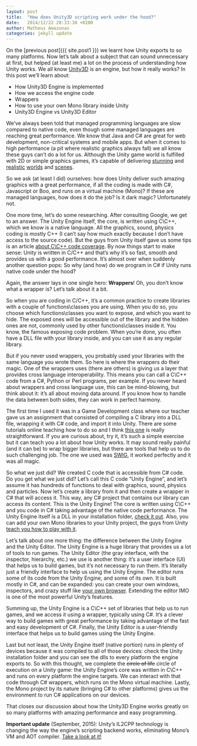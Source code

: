 ```yaml
---
layout: post
title:  "How does Unity3D scripting work under the hood?"
date:   2014/12/22 20:33:38 +0200
author: Matheus Amazonas
categories: jekyll update
---
```

On the [previous post]({{ site.post1 }}) we learnt how Unity exports to so many platforms. Now let’s talk about a subject that can sound unnecessary at first, but helped (at least me) a lot on the process of understanding how Unity works. We all know [Unity3D](http://unity3d.com/) is an engine, but how it really works? In this post we’ll learn about:

- How Unity3D Engine is implemented
- How we access the engine code
- Wrappers
- How to use your own Mono library inside Unity
- Unity3D Engine vs Unity3D Editor

We’ve always been told that managed programming languages are slow compared to native code, even though some managed languages are reaching great performance. We know that Java and C# are great for web development, non-critical systems and mobile apps. But when it comes to high performance (a pit where realistic graphics always fall) we all know these guys can’t do a lot for us. Although the Unity game world is fulfilled with 2D or simple graphics games, it’s capable of delivering [stunning](http://www.youtube.com/watch?v=qbP7Z4btVvc) and [realistic](http://forum.unity3d.com/threads/9842-First-Unity-Game-screen-shots-(New-Level)) [worlds](http://thegolfclubgame.com/) and [scenes](http://www.navalaction.com/).

So we ask (at least I did) ourselves: how does Unity deliver such amazing graphics with a great performance, if all the coding is made with C#, Javascript or Boo, and runs on a virtual machine (Mono)? If these are managed languages, how does it do the job? Is it dark magic? Unfortunately not.

One more time, let’s do some researching. After consulting Google, we get to an answer. The Unity Engine itself, the core, is written using C\C++, which we know is a native language. All the graphics, sound, physics coding is mostly C++ (I can’t say how much exactly because I don’t have access to the source code). But the guys from Unity itself gave us some tips is an article [about C\C++ code coverage](http://blogs.unity3d.com/2014/02/27/how-do-we-use-code-coverage-for-unity/). By now things start to make sense: Unity is written in C/C++ and that’s why it’s so fast, smooth and provides us with a good performance. It’s almost over when suddenly another question pops: So why (and how) do we program in C# if Unity runs native code under the hood?

Again, the answer lays in one single hero: **Wrappers**! Oh, you don’t know what a wrapper is? Let’s talk about it a bit.

So when you are coding in C/C++, it’s a common practice to create libraries with a couple of functions\classes you are using. When you do so, you choose which functions\classes you want to expose, and which you want to hide. The exposed ones will be accessible out of the library and the hidden ones are not, commonly used by other functions\classes inside it. You know, the famous exposing code problem. When you’re done, you often have a DLL file with your library inside, and you can use it as any regular library.

But if you never used wrappers, you probably used your libraries with the same language you wrote them. So here is where the wrappers do their magic. One of the wrappers uses (there are others) is giving us a layer that provides cross language interoperability. This means you can call a C\C++ code from a C#, Python or Perl programs, per example. If you never heard about wrappers and cross language use, this can be mind-blowing, but think about it: it’s all about moving data around. If you know how to handle the data between both sides, they can work in perfect harmony.

The first time I used it was in a Game Development class where our teacher gave us an assignment that consisted of compiling a C library into a DLL file, wrapping it with C# code, and import it into Unity. There are some tutorials online teaching how to do so and I think [this one](http://ericeastwood.com/blog/17/unity-and-dlls-c-managed-and-c-unmanaged) is really straightforward. If you are curious about, try it, it’s such a simple exercise but it can teach you a lot about how Unity works. It may sound really painful (and it can be) to wrap bigger libraries, but there are tools that help us to do such challenging job. The one we used was [SWIG](http://www.swig.org/), it worked perfectly and it was all magic.

So what we just did? We created C code that is accessible from C# code. Do you get what we just did? Let’s call this C code “Unity Engine”, and let’s assume it has hundreds of functions to deal with graphics, sound, physics and particles. Now let’s create a library from it and then create a wrapper in C# that will access it. This way, any C# project that contains our library can access its content. This is the Unity Engine! The core is written using C\C++ and you code in C# taking advantage of the native code performance. The Unity Engine itself is a DLL in your installation folder, [check it out](http://docs.unity3d.com/Documentation/Manual/UsingDLL.html). Also, you can add your own Mono libraries to your Unity project, the guys from Unity [teach you how to play with it](http://docs.unity3d.com/Documentation/Manual/UsingDLL.html).

Let’s talk about one more thing: the difference between the Unity Engine and the Unity Editor. The Unity Engine is a huge library that provides us a lot of tools to run games. The Unity Editor (the gray interface, with the inspector, hierarchy, etc.) we use is another thing: it’s a user interface (UI) that helps us to build games, but it’s not necessary to run them. It’s literally just a friendly interface to help us using the Unity Engine. The editor runs some of its code from the Unity Engine, and some of its own. It is built mostly in C#, and can be expanded: you can create your own windows, inspectors, and crazy stuff like [your own browser](http://youtu.be/itkm-emb5tg?t=49m46s). Extending the editor IMO is one of the most powerful Unity’s features.

Summing up, the Unity Engine is a C\C++ set of libraries that help us to run games, and we access it using a wrapper, typically using C#. It’s a clever way to build games with great performance by taking advantage of the fast and easy development of C#. Finally, the Unity Editor is a user-friendly interface that helps us to build games using the Unity Engine.

Last but not least, the Unity Engine itself (native portion) runs in plenty of devices because it was compiled to all of those devices: check the Unity installation folder and you can see the dlls to every platform the engine exports to. So with this thought, we complete the ~~circle of life~~ circle of execution on a Unity game: the Unity Engine’s core was written in C\C++ and runs on every platform the engine targets. We can interact with that code through C# wrappers, which runs on the Mono virtual machine. Lastly, the Mono project by its nature (bringing C# to other platforms) gives us the environment to run C# applications on our devices.

That closes our discussion about how the Unity3D Engine works greatly on so many platforms with amazing performance and easy programming.

**Important update** (September, 2015): Unity’s IL2CPP technology is changing the way the engine’s scripting backend works, eliminating Mono’s VM and AOT compiler. [Take a look at it!](http://blogs.unity3d.com/2014/05/20/the-future-of-scripting-in-unity/)